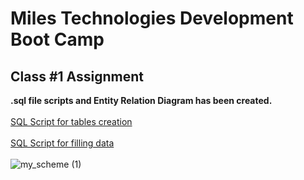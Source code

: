 # Miles Technologies Development Boot Camp
## Class #1 Assignment

**.sql file scripts and Entity Relation Diagram has been created.**
<br>
<br>
[SQL Script for tables creation](https://github.com/ssvtk/miles-tech-btcmp/blob/main/class1/tavern.sql)
<br>
<br>
[SQL Script for filling data](https://github.com/ssvtk/miles-tech-btcmp/blob/main/class1/filling.sql)
<br>
<br>
![my_scheme (1)](https://user-images.githubusercontent.com/49266473/104481300-3424a800-55f8-11eb-917c-691c82a04445.png)


